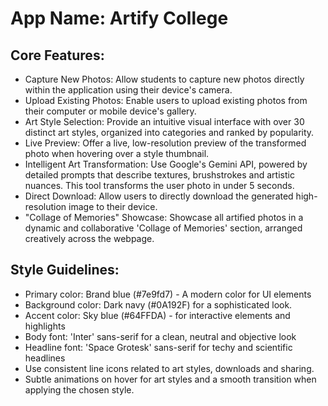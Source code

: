 # **App Name**: Artify College

## Core Features:

- Capture New Photos: Allow students to capture new photos directly within the application using their device's camera.
- Upload Existing Photos: Enable users to upload existing photos from their computer or mobile device's gallery.
- Art Style Selection: Provide an intuitive visual interface with over 30 distinct art styles, organized into categories and ranked by popularity.
- Live Preview: Offer a live, low-resolution preview of the transformed photo when hovering over a style thumbnail.
- Intelligent Art Transformation: Use Google's Gemini API, powered by detailed prompts that describe textures, brushstrokes and artistic nuances. This tool transforms the user photo in under 5 seconds.
- Direct Download: Allow users to directly download the generated high-resolution image to their device.
- "Collage of Memories" Showcase: Showcase all artified photos in a dynamic and collaborative 'Collage of Memories' section, arranged creatively across the webpage.

## Style Guidelines:

- Primary color: Brand blue (#7e9fd7) - A modern color for UI elements
- Background color: Dark navy (#0A192F) for a sophisticated look.
- Accent color: Sky blue (#64FFDA) - for interactive elements and highlights
- Body font: 'Inter' sans-serif for a clean, neutral and objective look
- Headline font: 'Space Grotesk' sans-serif for techy and scientific headlines
- Use consistent line icons related to art styles, downloads and sharing.
- Subtle animations on hover for art styles and a smooth transition when applying the chosen style.